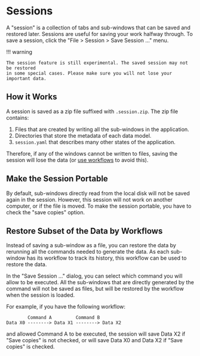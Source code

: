# Sessions

A "session" is a collection of tabs and sub-windows that can be saved and restored
later. Sessions are useful for saving your work halfway through. To save a session,
click the "File > Session > Save Session ..." menu.

!!! warning

    The session feature is still experimental. The saved session may not be restored
    in some special cases. Please make sure you will not lose your important data.

## How it Works

A session is saved as a zip file suffixed with `.session.zip`. The zip file contains:

1. Files that are created by writing all the sub-windows in the application.
2. Directories that store the metadata of each data model.
3. `session.yaml` that describes many other states of the application.

Therefore, if any of the windows cannot be written to files, saving the session will
lose the data (or [use workflows](#restore-subset-of-the-data-by-workflows) to avoid this).

## Make the Session Portable

By default, sub-windows directly read from the local disk will not be saved again in the
session. However, this session will not work on another computer, or if the file is
moved. To make the session portable, you have to check the "save copies" option.

## Restore Subset of the Data by Workflows

Instead of saving a sub-window as a file, you can restore the data by rerunning all the
commands needed to generate the data. As each sub-window has its workflow to track its
history, this workflow can be used to restore the data.

In the "Save Session ..." dialog, you can select which command you will allow to be
executed. All the sub-windows that are directly generated by the command will not be
saved as files, but will be restored by the workflow when the session is loaded.

For example, if you have the following workflow:

```
        Command A         Command B
Data X0 --------> Data X1 --------> Data X2
```

and allowed Command A to be executed, the session will save Data X2 if "Save copies" is
not checked, or will save Data X0 and Data X2 if "Save copies" is checked.
